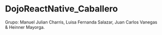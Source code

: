 # DojoReactNative_Caballero
Grupo: Manuel Julian Charris, Luisa Fernanda Salazar, Juan Carlos Vanegas &amp; Heinner Mayorga.

